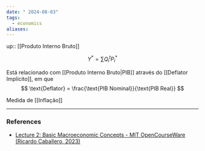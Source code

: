 ```yaml
---
date: " 2024-08-03"
tags:
  - economics
aliases:
---
```


up:: [[Produto Interno Bruto]]

$$
Y^{*} = \sum Q_{i}^{t} P_{i}^{*}
$$

Está relacionado com [[Produto Interno Bruto|PIB]] através do [[Deflator Implícito]], em que
$$
\text{Deflator} = \frac{\text{PIB Nominal}}{\text{PIB Real}}
$$

Medida de [[Inflação]]

---
### References
- [Lecture 2: Basic Macroeconomic Concepts - MIT OpenCourseWare (Ricardo Caballero, 2023)](https://www.youtube.com/watch?v=kmUPK9AIE64&list=PLUl4u3cNGP62EXoZ4B3_Ob7lRRwpGQxkb&index=2)